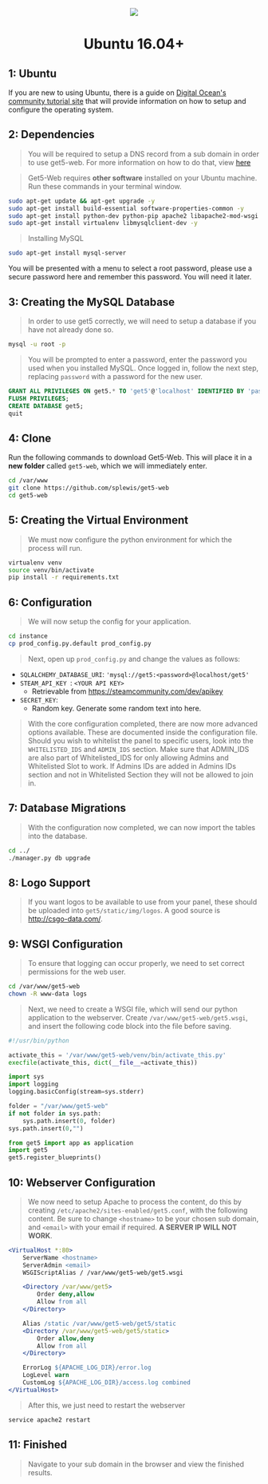 <p align="center">
<img src="http://i.imgur.com/iqvMAWb.png">
</p>

<h1 align="center">Ubuntu 16.04+</h1>

## 1: Ubuntu

If you are new to using Ubuntu, there is a guide on [Digital Ocean's community tutorial site](https://www.digitalocean.com/community/tutorials/initial-server-setup-with-ubuntu-14-04) that will provide information on how to setup and configure the operating system.

## 2: Dependencies

> You will be required to setup a DNS record from a sub domain in order to use get5-web. For more information on how to do that, view [here](https://www.namecheap.com/support/knowledgebase/article.aspx/319/2237/how-can-i-set-up-an-a-address-record-for-my-domain)

> Get5-Web requires **other software** installed on your Ubuntu machine. Run these commands in your terminal window.

```sh
sudo apt-get update && apt-get upgrade -y
sudo apt-get install build-essential software-properties-common -y
sudo apt-get install python-dev python-pip apache2 libapache2-mod-wsgi -y
sudo apt-get install virtualenv libmysqlclient-dev -y
```

> Installing  MySQL

```sh
sudo apt-get install mysql-server
```

You will be presented with a menu to select a root password, please use a secure password here and remember this password. You will need it later.

## 3: Creating the MySQL Database

> In order to use get5 correctly, we will need to setup a database if you have not already done so.

```sh
mysql -u root -p
```

> You will be prompted to enter a password, enter the password you used when you installed MySQL. Once logged in, follow the next step, replacing `password` with a password for the new user.

```sql
GRANT ALL PRIVILEGES ON get5.* TO 'get5'@'localhost' IDENTIFIED BY 'password';
FLUSH PRIVILEGES;
CREATE DATABASE get5;
quit
```

## 4: Clone

Run the following commands to download Get5-Web. This will place it in a **new folder** called `get5-web`, which we will immediately enter.

```sh
cd /var/www
git clone https://github.com/splewis/get5-web
cd get5-web
```

## 5: Creating the Virtual Environment

> We must now configure the python environment for which the process will run.

```sh
virtualenv venv
source venv/bin/activate
pip install -r requirements.txt
```

## 6: Configuration

> We will now setup the config for your application.

```sh
cd instance
cp prod_config.py.default prod_config.py
```

> Next, open up `prod_config.py` and change the values as follows:

- `SQLALCHEMY_DATABASE_URI`: `'mysql://get5:<password>@localhost/get5'`
- `STEAM_API_KEY `: `<YOUR API KEY>`
  - Retrievable from https://steamcommunity.com/dev/apikey
- `SECRET_KEY`:
  - Random key. Generate some random text into here.

> With the core configuration completed, there are now more advanced options available. These are documented inside the configuration file. Should you wish to whitelist the panel to specific users, look into the `WHITELISTED_IDS` and `ADMIN_IDS` section. Make sure that ADMIN_IDS are also part of Whitelisted_IDS for only allowing Admins and Whitelisted Slot to work. If Admins IDs are added in Admins IDs section and not in Whitelisted Section they will not be allowed to join in. 


## 7: Database Migrations

> With the configuration now completed, we can now import the tables into the database.

```sh
cd ../
./manager.py db upgrade
```

## 8: Logo Support

> If you want logos to be available to use from your panel, these should be uploaded into `get5/static/img/logos`. A good source is http://csgo-data.com/.

## 9: WSGI Configuration

> To ensure that logging can occur properly, we need to set correct permissions for the web user.

```sh
cd /var/www/get5-web
chown -R www-data logs
```

> Next, we need to create a WSGI file, which will send our python application to the webserver. Create `/var/www/get5-web/get5.wsgi`, and insert the following code block into the file before saving.

```python
#!/usr/bin/python

activate_this = '/var/www/get5-web/venv/bin/activate_this.py'
execfile(activate_this, dict(__file__=activate_this))

import sys
import logging
logging.basicConfig(stream=sys.stderr)

folder = "/var/www/get5-web"
if not folder in sys.path:
    sys.path.insert(0, folder)
sys.path.insert(0,"")

from get5 import app as application
import get5
get5.register_blueprints()
```

## 10: Webserver Configuration

> We now need to setup Apache to process the content, do this by creating `/etc/apache2/sites-enabled/get5.conf`, with the following content. Be sure to change `<hostname>` to be your chosen sub domain, and `<email>` with your email if required. **A SERVER IP WILL NOT WORK**.

```apache
<VirtualHost *:80>
	ServerName <hostname>
	ServerAdmin <email>
	WSGIScriptAlias / /var/www/get5-web/get5.wsgi

	<Directory /var/www/get5>
		Order deny,allow
		Allow from all
	</Directory>

	Alias /static /var/www/get5-web/get5/static
	<Directory /var/www/get5-web/get5/static>
		Order allow,deny
		Allow from all
	</Directory>

	ErrorLog ${APACHE_LOG_DIR}/error.log
	LogLevel warn
	CustomLog ${APACHE_LOG_DIR}/access.log combined
</VirtualHost>
```

> After this, we just need to restart the webserver

```sh
service apache2 restart
```

## 11: Finished

> Navigate to your sub domain in the browser and view the finished results.

